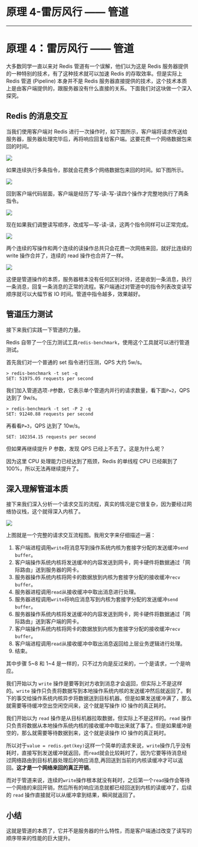 
# 原理 4-雷厉风行 —— 管道
---

# 原理 4：雷厉风行 —— 管道

大多数同学一直以来对 Redis 管道有一个误解，他们以为这是 Redis 服务器提供的一种特别的技术，有了这种技术就可以加速 Redis 的存取效率。但是实际上 Redis 管道 \(Pipeline\) 本身并不是 Redis 服务器直接提供的技术，这个技术本质上是由客户端提供的，跟服务器没有什么直接的关系。下面我们对这块做一个深入探究。

## Redis 的消息交互

当我们使用客户端对 Redis 进行一次操作时，如下图所示，客户端将请求传送给服务器，服务器处理完毕后，再将响应回复给客户端。这要花费一个网络数据包来回的时间。

![](https://p1-jj.byteimg.com/tos-cn-i-t2oaga2asx/gold-user-assets/2018/7/10/1648204d4930cc08~tplv-t2oaga2asx-image.image)

如果连续执行多条指令，那就会花费多个网络数据包来回的时间。如下图所示。

![](https://p1-jj.byteimg.com/tos-cn-i-t2oaga2asx/gold-user-assets/2018/7/10/1648205b22725764~tplv-t2oaga2asx-image.image)

回到客户端代码层面，客户端是经历了写-读-写-读四个操作才完整地执行了两条指令。

![](https://p1-jj.byteimg.com/tos-cn-i-t2oaga2asx/gold-user-assets/2018/7/10/164820734e963482~tplv-t2oaga2asx-image.image)

现在如果我们调整读写顺序，改成写—写-读-读，这两个指令同样可以正常完成。

![](https://p1-jj.byteimg.com/tos-cn-i-t2oaga2asx/gold-user-assets/2018/7/10/16482078e3ea3ece~tplv-t2oaga2asx-image.image)

两个连续的写操作和两个连续的读操作总共只会花费一次网络来回，就好比连续的 write 操作合并了，连续的 read 操作也合并了一样。

![](https://p1-jj.byteimg.com/tos-cn-i-t2oaga2asx/gold-user-assets/2018/7/10/1648209937f6d508~tplv-t2oaga2asx-image.image)

这便是管道操作的本质，服务器根本没有任何区别对待，还是收到一条消息，执行一条消息，回复一条消息的正常的流程。客户端通过对管道中的指令列表改变读写顺序就可以大幅节省 IO 时间。管道中指令越多，效果越好。

## 管道压力测试

接下来我们实践一下管道的力量。

Redis 自带了一个压力测试工具`redis-benchmark`，使用这个工具就可以进行管道测试。

首先我们对一个普通的 set 指令进行压测，QPS 大约 5w/s。

```
> redis-benchmark -t set -q
SET: 51975.05 requests per second
```

我们加入管道选项`-P`参数，它表示单个管道内并行的请求数量，看下面`P=2`，QPS 达到了 9w/s。

```
> redis-benchmark -t set -P 2 -q
SET: 91240.88 requests per second
```

再看看`P=3`，QPS 达到了 10w/s。

```
SET: 102354.15 requests per second
```

但如果再继续提升 P 参数，发现 QPS 已经上不去了。这是为什么呢？

因为这里 CPU 处理能力已经达到了瓶颈，Redis 的单线程 CPU 已经飙到了 100\%，所以无法再继续提升了。

## 深入理解管道本质

接下来我们深入分析一个请求交互的流程，真实的情况是它很复杂，因为要经过网络协议栈，这个就得深入内核了。

![](https://p1-jj.byteimg.com/tos-cn-i-t2oaga2asx/gold-user-assets/2018/8/28/1657e7a5a0a24ce3~tplv-t2oaga2asx-image.image)

上图就是一个完整的请求交互流程图。我用文字来仔细描述一遍：

1.  客户端进程调用`write`将消息写到操作系统内核为套接字分配的发送缓冲`send buffer`。
2.  客户端操作系统内核将发送缓冲的内容发送到网卡，网卡硬件将数据通过「网际路由」送到服务器的网卡。
3.  服务器操作系统内核将网卡的数据放到内核为套接字分配的接收缓冲`recv buffer`。
4.  服务器进程调用`read`从接收缓冲中取出消息进行处理。
5.  服务器进程调用`write`将响应消息写到内核为套接字分配的发送缓冲`send buffer`。
6.  服务器操作系统内核将发送缓冲的内容发送到网卡，网卡硬件将数据通过「网际路由」送到客户端的网卡。
7.  客户端操作系统内核将网卡的数据放到内核为套接字分配的接收缓冲`recv buffer`。
8.  客户端进程调用`read`从接收缓冲中取出消息返回给上层业务逻辑进行处理。
9.  结束。

其中步骤 5\~8 和 1\~4 是一样的，只不过方向是反过来的，一个是请求，一个是响应。

我们开始以为 `write` 操作是要等到对方收到消息才会返回，但实际上不是这样的。`write` 操作只负责将数据写到本地操作系统内核的发送缓冲然后就返回了。剩下的事交给操作系统内核异步将数据送到目标机器。但是如果发送缓冲满了，那么就需要等待缓冲空出空闲空间来，这个就是写操作 IO 操作的真正耗时。

我们开始以为 `read` 操作是从目标机器拉取数据，但实际上不是这样的。`read` 操作只负责将数据从本地操作系统内核的接收缓冲中取出来就了事了。但是如果缓冲是空的，那么就需要等待数据到来，这个就是读操作 IO 操作的真正耗时。

所以对于`value = redis.get(key)`这样一个简单的请求来说，`write`操作几乎没有耗时，直接写到发送缓冲就返回，而`read`就会比较耗时了，因为它要等待消息经过网络路由到目标机器处理后的响应消息,再回送到当前的内核读缓冲才可以返回。**这才是一个网络来回的真正开销**。

而对于管道来说，连续的`write`操作根本就没有耗时，之后第一个`read`操作会等待一个网络的来回开销，然后所有的响应消息就都已经回送到内核的读缓冲了，后续的 `read` 操作直接就可以从缓冲拿到结果，瞬间就返回了。

## 小结

这就是管道的本质了，它并不是服务器的什么特性，而是客户端通过改变了读写的顺序带来的性能的巨大提升。
    